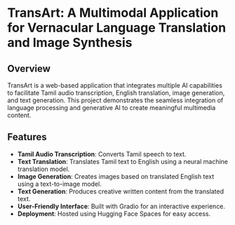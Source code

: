 # TransArt: A Multimodal Application for Vernacular Language Translation and Image Synthesis

## Overview

TransArt is a web-based application that integrates multiple AI capabilities to facilitate Tamil audio transcription, English translation, image generation, and text generation. This project demonstrates the seamless integration of language processing and generative AI to create meaningful multimedia content.

## Features

- **Tamil Audio Transcription**: Converts Tamil speech to text.
- **Text Translation**: Translates Tamil text to English using a neural machine translation model.
- **Image Generation**: Creates images based on translated English text using a text-to-image model.
- **Text Generation**: Produces creative written content from the translated text.
- **User-Friendly Interface**: Built with Gradio for an interactive experience.
- **Deployment**: Hosted using Hugging Face Spaces for easy access.
